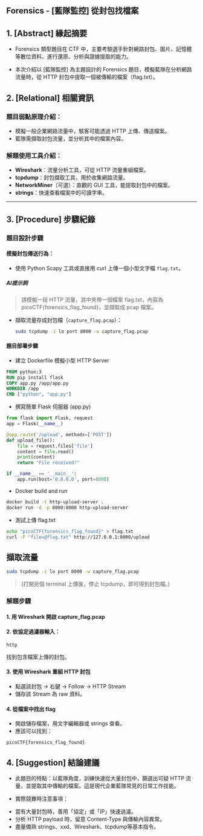 ## Forensics - [藍隊監控] 從封包找檔案

## 1. [Abstract] 緣起摘要
* Forensics 類型題目在 CTF 中，主要考驗選手針對網路封包、圖片、記憶體等數位資料，進行還原、分析與證據提取的能力。

* 本次介紹以 [藍隊監控] 為主題設計的 Forensics 題目，模擬藍隊在分析網路流量時，從 HTTP 封包中提取一個被傳輸的檔案（flag.txt）。

## 2. [Relational] 相關資訊
### 題目弱點原理介紹：
* 模擬一般企業網路流量中，駭客可能透過 HTTP 上傳、傳送檔案。
* 藍隊需擷取封包流量，並分析其中的檔案內容。
  
### 解題使用工具介紹：
- **Wireshark**：流量分析工具，可從 HTTP 流量重組檔案。
- **tcpdump**：封包擷取工具，用於收集網路流量。
- **NetworkMiner**（可選）：直觀的 GUI 工具，能提取封包中的檔案。
- **strings**：快速查看檔案中的可讀字串。

---

## 3. [Procedure] 步驟紀錄
### 題目設計步驟
#### 模擬封包傳送行為：
* 使用 Python Scapy 工具或直接用 curl 上傳一個小型文字檔 `flag.txt`。

##### AI提示詞
> 請模擬一段 HTTP 流量，其中夾帶一個檔案 flag.txt，內容為 picoCTF{forensics_flag_found}，並擷取成 pcap 檔案。

* 擷取流量存成封包檔（`capture_flag.pcap`）：
  ```bash
  sudo tcpdump -i lo port 8000 -w capture_flag.pcap
  
#### 題目部署步驟
* 建立 Dockerfile 模擬小型 HTTP Server
```Dockerfile
FROM python:3
RUN pip install flask
COPY app.py /app/app.py
WORKDIR /app
CMD ["python", "app.py"]
```

* 撰寫簡單 Flask 伺服器 (app.py)
```python
from flask import Flask, request
app = Flask(__name__)

@app.route('/upload', methods=['POST'])
def upload_file():
    file = request.files['file']
    content = file.read()
    print(content)
    return "File received!"

if __name__ == '__main__':
    app.run(host='0.0.0.0', port=8000)
```

* Docker build and run
```bash
docker build -t http-upload-server .
docker run -d -p 8000:8000 http-upload-server
```

* 測試上傳 flag.txt
```bash
echo "picoCTF{forensics_flag_found}" > flag.txt
curl -F "file=@flag.txt" http://127.0.0.1:8000/upload
```

## 擷取流量
  ```bash
sudo tcpdump -i lo port 8000 -w capture_flag.pcap
```
> (打開另個 terminal 上傳後，停止 tcpdump，即可得到封包檔。)

### 解題步驟
#### 1. 用 Wireshark 開啟 capture_flag.pcap
#### 2. 依協定過濾器輸入：
 ```
http
 ```
找到包含檔案上傳的封包。

#### 3. 使用 Wireshark 重組 HTTP 封包
   - 點選該封包 → 右鍵 -> Follow -> HTTP Stream
   - 儲存該 Stream 為 raw 資料。
#### 4. 從檔案中找出 flag
   - 開啟儲存檔案，用文字編輯器或 strings 查看。
   - 應該可以找到：
```
picoCTF{forensics_flag_found}
```

## 4. [Suggestion] 結論建議
* 此題目的特點：以藍隊角度，訓練快速從大量封包中，篩選出可疑 HTTP 流量，並提取其中傳輸的檔案。這是現代企業藍隊常見的日常工作技能。

* 實際競賽時注意事項：
- 當有大量封包時，善用「協定」或「IP」快速過濾。
- 分析 HTTP payload 時，留意 Content-Type 與傳輸內容異常。
- 盡量備熟 strings、xxd、Wireshark、tcpdump等基本指令。

